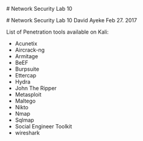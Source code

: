 <p style="page-break-after:always;"></p>
# Network Security Lab 10
<p><!-- pagebreak --></p>
# Network Security Lab 10
David Ayeke
Feb 27. 2017

List of Penetration tools available on Kali:
- Acunetix
- Aircrack-ng
- Armitage
- BeEF
- Burpsuite
- Ettercap
- Hydra
- John The Ripper
- Metasploit
- Maltego
- Nikto
- Nmap
- Sqlmap
- Social Engineer Toolkit
- wireshark
